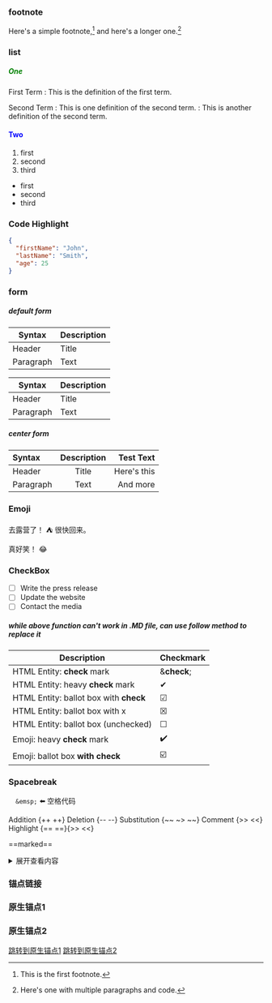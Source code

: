 ### footnote

Here's a simple footnote,[^1] and here's a longer one.[^bignote]

[^1]: This is the first footnote.

[^bignote]: Here's one with multiple paragraphs and code.

### list

##### <font color=Green> One </font>

First Term
: This is the definition of the first term.

Second Term
: This is one definition of the second term.
: This is another definition of the second term.

#### <font color=Blue> Two </font>

1. first
2. second
3. third

- first
- second
- third

### Code Highlight

```json
{
  "firstName": "John",
  "lastName": "Smith",
  "age": 25
}
```

### form

##### default form

| Syntax      | Description |
| ----------- | ----------- |
| Header      | Title       |
| Paragraph   | Text        |

| Syntax | Description |
| --- | ----------- |
| Header | Title |
| Paragraph | Text |

##### center form

| Syntax      | Description | Test Text     |
| :---        |    :----:   |          ---: |
| Header      | Title       | Here's this   |
| Paragraph   | Text        | And more      |

### Emoji

去露营了！ :tent: 很快回来。

真好笑！ :joy:

### CheckBox

- [ ] Write the press release
- [ ] Update the website
- [ ] Contact the media

##### while above function can't work in .MD file, can use follow method to replace it

| Description                            | Checkmark               |
|----------------------------------------|-------------------------|
| HTML Entity: **check** mark            | &**check**;             |
| HTML Entity: heavy **check** mark      | ✔                      |
| HTML Entity: ballot box with **check** | ☑                      |
| HTML Entity: ballot box with x         | ☒                      |
| HTML Entity: ballot box (unchecked)    | ☐                      |
| Emoji: heavy **check** mark            | :heavy_check_mark:      |
| Emoji: ballot box **with** **check**   | :ballot_box_with_check: | | Emoji: white **check** mark | :white_check_mark: |

### Spacebreak

&emsp;`&emsp;` ⬅️ 空格代码

Addition {++ ++}
Deletion {-- --}
Substitution {~~ ~> ~~}
Comment {>> <<}
Highlight {== ==}{>> <<}

==marked==

<details>
 <summary>展开查看内容</summary>
 这是展开后的内容。
</details>

### 锚点链接

### 原生锚点1

### 原生锚点2

[跳转到原生锚点1](#原生锚点1)
[跳转到原生锚点2](#原生锚点2)
